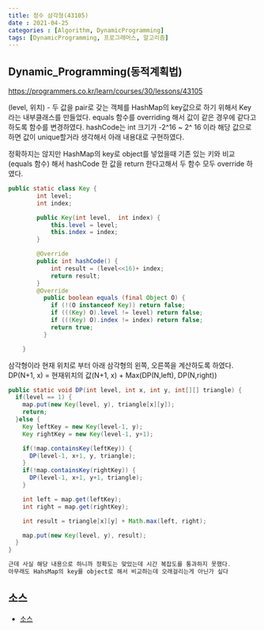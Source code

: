```yaml
---
title: 정수 삼각형(43105)
date : 2021-04-25
categories : [Algorithm, DynamicProgramming]
tags: [DynamicProgramming, 프로그래머스, 알고리즘]
---
```


## Dynamic_Programming(동적계획법)
https://programmers.co.kr/learn/courses/30/lessons/43105

(level, 위치) - 두 값을 pair로 갖는 객체를 HashMap의 key값으로 하기 위해서
Key라는 내부클래스를 만들었다.
equals 함수를 overriding 해서 값이 같은 경우에 같다고 하도록 함수를 변경하였다.
hashCode는 int 크기가 -2^16 ~ 2^ 16 이라 해당 값으로 하면 값이 unique할거라 생각해서
아래 내용대로 구현하였다.

정확하지는 않지만
HashMap의 key로 object를 넣었을때 기존 있는 키와 비교(equals 함수) 해서
hashCode 한 값을 return 한다고해서 두 함수 모두 override 하였다.


```java
public static class Key {
		int level;
		int index;

		public Key(int level,  int index) {
			this.level = level;
			this.index = index;
		}

		@Override
		public int hashCode() {
			int result = (level<<16)+ index;
			return result;
		}
		@Override
		  public boolean equals (final Object O) {
		    if (!(O instanceof Key)) return false;
		    if (((Key) O).level != level) return false;
		    if (((Key) O).index != index) return false;
		    return true;
		  }

	}
```

삼각형이라 현재 위치로 부터 아래 삼각형의 왼쪽, 오른쪽을 계산하도록 하였다.
DP(N+1, x) = 현재위치의 값(N+1, x) + Max(DP(N,left), DP(N,right))


```java
public static void DP(int level, int x, int y, int[][] triangle) {
  if(level == 1) {
    map.put(new Key(level, y), triangle[x][y]);
    return;
  }else {
    Key leftKey = new Key(level-1, y);
    Key rightKey = new Key(level-1, y+1);

    if(!map.containsKey(leftKey)) {
      DP(level-1, x+1, y, triangle);
    }
    if(!map.containsKey(rightKey)) {
      DP(level-1, x+1, y+1, triangle);
    }

    int left = map.get(leftKey);
    int right = map.get(rightKey);

    int result = triangle[x][y] + Math.max(left, right);

    map.put(new Key(level, y), result);
  }
}

근데 사실 해당 내용으로 하니까 정확도는 맞았는데 시간 복잡도를 통과하지 못했다.
아무래도 HahsMap의 key를 object로 해서 비교하는데 오래걸리는게 아닌가 싶다
```

## 소스
- [소스](https://github.com/hyunhyun/Hyun_Algorithm/blob/master/AlgoPractice/src/dynamicP/DPTriangle.java)
